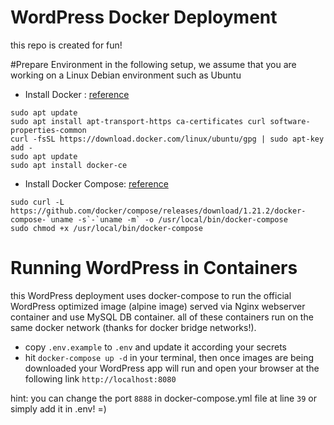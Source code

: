 WordPress Docker Deployment
==============================
this repo is created for fun!

#Prepare Environment
in the following setup, we assume that you are working on a Linux Debian environment such as Ubuntu
- Install Docker : [reference](https://www.digitalocean.com/community/tutorials/how-to-install-and-use-docker-on-ubuntu-18-04)
```
sudo apt update
sudo apt install apt-transport-https ca-certificates curl software-properties-common
curl -fsSL https://download.docker.com/linux/ubuntu/gpg | sudo apt-key add -
sudo apt update
sudo apt install docker-ce
```
- Install Docker Compose: [reference](https://www.digitalocean.com/community/tutorials/how-to-install-docker-compose-on-ubuntu-18-04)
```
sudo curl -L https://github.com/docker/compose/releases/download/1.21.2/docker-compose-`uname -s`-`uname -m` -o /usr/local/bin/docker-compose
sudo chmod +x /usr/local/bin/docker-compose
```

# Running WordPress in Containers
this WordPress deployment uses docker-compose to run the official WordPress optimized image (alpine image) served via Nginx webserver container and use MySQL DB container. all of these containers run on the same docker network (thanks for docker bridge networks!).
- copy `.env.example` to `.env` and update it according your secrets
- hit `docker-compose up -d` in your terminal, then once images are being downloaded your WordPress app will run and open your browser at the following link `http://localhost:8080`
  
hint:
you can change the port `8888` in docker-compose.yml file at line `39` or simply add it in .env! =)
